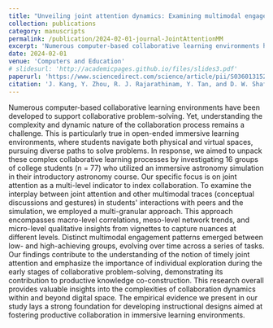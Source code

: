 ```yaml
---
title: "Unveiling joint attention dynamics: Examining multimodal engagement in an immersive collaborative astronomy simulation"
collection: publications
category: manuscripts
permalink: /publication/2024-02-01-journal-JointAttentionMM
excerpt: 'Numerous computer-based collaborative learning environments have been developed to support collaborative problem-solving. Yet, understanding the complexity and dynamic nature of the collaboration process remains a challenge. This is particularly true in open-ended immersive learning environments, where students navigate both physical and virtual spaces, pursuing diverse paths to solve problems. In response, we aimed to unpack these complex collaborative learning processes by investigating 16 groups of college students (n = 77) who utilized an immersive astronomy simulation in their introductory astronomy course. Our specific focus is on joint attention as a multi-level indicator to index collaboration. To examine the interplay between joint attention and other multimodal traces (conceptual discussions and gestures) in students interactions with peers and the simulation, we employed a multi-granular approach. This approach encompasses macro-level correlations, meso-level network trends, and micro-level qualitative insights from vignettes to capture nuances at different levels. Distinct multimodal engagement patterns emerged between low- and high-achieving groups, evolving over time across a series of tasks. Our findings contribute to the understanding of the notion of timely joint attention and emphasize the importance of individual exploration during the early stages of collaborative problem-solving, demonstrating its contribution to productive knowledge co-construction. This research overall provides valuable insights into the complexities of collaboration dynamics within and beyond digital space. The empirical evidence we present in our study lays a strong foundation for developing instructional designs aimed at fostering productive collaboration in immersive learning environments.'
date: 2024-02-01
venue: 'Computers and Education'
# slidesurl: 'http://academicpages.github.io/files/slides3.pdf'
paperurl: 'https://www.sciencedirect.com/science/article/pii/S0360131524000162/pdfft?md5=774e82180373dbf17104654a7275a245&pid=1-s2.0-S0360131524000162-main.pdf'
citation: 'J. Kang, Y. Zhou, R. J. Rajarathinam, Y. Tan, and D. W. Shaffer, ‘Unveiling joint attention dynamics: Examining multimodal engagement in an immersive collaborative astronomy simulation’, Computers & Education, vol. 213, p. 105002, 2024.'
---
```


Numerous computer-based collaborative learning environments have been developed to support collaborative problem-solving. Yet, understanding the complexity and dynamic nature of the collaboration process remains a challenge. This is particularly true in open-ended immersive learning environments, where students navigate both physical and virtual spaces, pursuing diverse paths to solve problems. In response, we aimed to unpack these complex collaborative learning processes by investigating 16 groups of college students (n = 77) who utilized an immersive astronomy simulation in their introductory astronomy course. Our specific focus is on joint attention as a multi-level indicator to index collaboration. To examine the interplay between joint attention and other multimodal traces (conceptual discussions and gestures) in students' interactions with peers and the simulation, we employed a multi-granular approach. This approach encompasses macro-level correlations, meso-level network trends, and micro-level qualitative insights from vignettes to capture nuances at different levels. Distinct multimodal engagement patterns emerged between low- and high-achieving groups, evolving over time across a series of tasks. Our findings contribute to the understanding of the notion of timely joint attention and emphasize the importance of individual exploration during the early stages of collaborative problem-solving, demonstrating its contribution to productive knowledge co-construction. This research overall provides valuable insights into the complexities of collaboration dynamics within and beyond digital space. The empirical evidence we present in our study lays a strong foundation for developing instructional designs aimed at fostering productive collaboration in immersive learning environments.